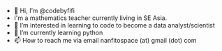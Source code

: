 - 👋 Hi, I’m @codebyfifi
- I'm a mathematics teacher currently living in SE Asia.
- 👀 I’m interested in learning to code to become a data analyst/scientist
- 🌱 I’m currently learning python
- 📫 How to reach me via email nanfitospace (at) gmail (dot) com 

<!---
codebyfifi/codebyfifi is a ✨ special ✨ repository because its `README.md` (this file) appears on your GitHub profile.
You can click the Preview link to take a look at your changes.
--->
